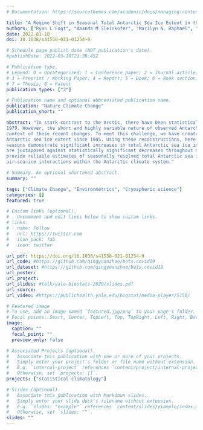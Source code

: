 ```yaml
---
# Documentation: https://sourcethemes.com/academic/docs/managing-content/

title: "A Regime Shift in Seasonal Total Antarctic Sea Ice Extent in the Twentieth Century"
authors: ["Ryan L Fogt", "Amanda M Sleinkofer", "Marilyn N. Raphael", "admin"]
date: 2022-01-10
doi: 10.1038/s41558-021-01254-9

# Schedule page publish date (NOT publication's date).
#publishDate: 2022-03-10T21:28:45Z

# Publication type.
# Legend: 0 = Uncategorized; 1 = Conference paper; 2 = Journal article;
# 3 = Preprint / Working Paper; 4 = Report; 5 = Book; 6 = Book section;
# 7 = Thesis; 8 = Patent
publication_types: ["2"]

# Publication name and optional abbreviated publication name.
publication: "Nature Climate Change"
publication_short: ""

abstract: "In stark contrast to the Arctic, there have been statistically significant positive trends in total Antarctic sea ice extent since
1979. However, the short and highly variable nature of observed Antarctic sea ice extent limits the ability to fully understand the historical
context of these recent changes. To meet this challenge, we have created robust, observation-based reconstruction ensembles of seasonal
Antarctic sea ice extent since 1905. Using these reconstructions, here we show that the observed period since 1979 is the only time all four
seasons demonstrate significant increases in total Antarctic sea ice in the context of the twentieth century and that the observed increases
are juxtaposed against statistically significant decreases throughout much of the early and middle twentieth century. These reconstructions
provide reliable estimates of seasonally resolved total Antarctic sea ice extent and are skilful enough to better understand aspects of
air–sea–ice interactions within the Antarctic climate system."

# Summary. An optional shortened abstract.
summary: ""

tags: ["Climate Change", "Environmetrics", "Cryospheric science"]
categories: []
featured: true

# Custom links (optional).
#   Uncomment and edit lines below to show custom links.
# links:
# - name: Follow
#   url: https://twitter.com
#   icon_pack: fab
#   icon: twitter

url_pdf: https://doi.org/10.1038/s41558-021-01254-9
url_code: #https://github.com/qingyuanzhao/bets.covid19
url_dataset: #https://github.com/qingyuanzhao/bets.covid19
url_poster:
url_project:
url_slides: #talk/yale-biostats-2020/slides.pdf
url_source:
url_video: #https://publichealth.yale.edu/biostat/media-player/5158/

# Featured image
# To use, add an image named `featured.jpg/png` to your page's folder.
# Focal points: Smart, Center, TopLeft, Top, TopRight, Left, Right, BottomLeft, Bottom, BottomRight.
image:
  caption: ""
  focal_point: ""
  preview_only: false

# Associated Projects (optional).
#   Associate this publication with one or more of your projects.
#   Simply enter your project's folder or file name without extension.
#   E.g. `internal-project` references `content/project/internal-project/index.md`.
#   Otherwise, set `projects: []`.
projects: ["statistical-climatology"]

# Slides (optional).
#   Associate this publication with Markdown slides.
#   Simply enter your slide deck's filename without extension.
#   E.g. `slides: "example"` references `content/slides/example/index.md`.
#   Otherwise, set `slides: ""`.
slides: ""
---
```

